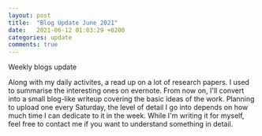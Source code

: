 ```yaml
---
layout: post
title:  "Blog Update June 2021"
date:   2021-06-12 01:03:29 +0200
categories: update
comments: true
---
```

Weekly blogs update

<!--more-->
Along with my daily activites, a read up on a lot of research papers. I used to summarise the interesting ones on evernote. From now on, I'll convert into a small blog-like writeup covering the basic ideas of the work. Planning to upload one every Saturday, the level of detail I go into depends on how much time I can dedicate to it in the week. While I'm writing it for myself, feel free to contact me if you want to understand something in detail.   
